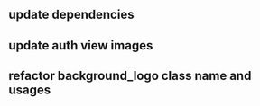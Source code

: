 

## update dependencies
## update auth view images
## refactor background_logo class name and usages
## 
## 
## 
## 
## 
## 